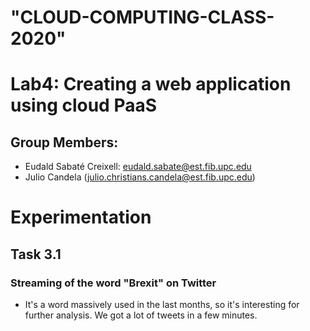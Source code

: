 # "CLOUD-COMPUTING-CLASS-2020" 
# Lab4: Creating a web application using cloud PaaS
## Group Members:
- Eudald Sabaté Creixell: eudald.sabate@est.fib.upc.edu
- Julio Candela (julio.christians.candela@est.fib.upc.edu)

# Experimentation  

## Task 3.1  
### Streaming of the word "Brexit" on Twitter 
- It's a word massively used in the last months, so it's interesting for further analysis. We got a lot of tweets in a few minutes.
